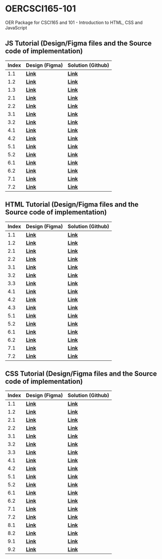 # OERCSCI165-101
OER Package for CSCI165 and 101 - Introduction to HTML, CSS and JavaScript




## JS Tutorial (Design/Figma files and the Source code of implementation)

| Index | Design (Figma)                     | Solution (Github)                                                                   |
| ----- | ---------------------------------- | ----------------------------------------------------------------------------------- |
| 1.1   | **[Link](https://bit.ly/3WWXuMY)** | **[Link](https://github.com/adavoodiAtColumbiaCollege/OERCSCI165-101/tree/main/40%20Q%20and%20A/JS-Tutorial/session1/ex1)** |
| 1.2   | **[Link](https://bit.ly/3qzbReo)** | **[Link](https://github.com/adavoodiAtColumbiaCollege/OERCSCI165-101/tree/main/40%20Q%20and%20A/JS-Tutorial/session1/ex2)** |
| 1.3   | **[Link](https://bit.ly/3qzRuxM)** | **[Link](https://github.com/adavoodiAtColumbiaCollege/OERCSCI165-101/tree/main/40%20Q%20and%20A/JS-Tutorial/session1/ex3)** |
| 2.1   | **[Link](https://bit.ly/3Xe95HX)** | **[Link](https://github.com/adavoodiAtColumbiaCollege/OERCSCI165-101/tree/main/40%20Q%20and%20A/JS-Tutorial/session2/ex1)** |
| 2.2   | **[Link](https://bit.ly/42z3LQm)** | **[Link](https://github.com/adavoodiAtColumbiaCollege/OERCSCI165-101/tree/main/40%20Q%20and%20A/JS-Tutorial/session2/ex2)** |
| 3.1   | **[Link](https://bit.ly/3qBQNnH)** | **[Link](https://github.com/adavoodiAtColumbiaCollege/OERCSCI165-101/tree/main/40%20Q%20and%20A/JS-Tutorial/session3/ex1)** |
| 3.2   | **[Link](https://bit.ly/3P2Y4a4)** | **[Link](https://github.com/adavoodiAtColumbiaCollege/OERCSCI165-101/tree/main/40%20Q%20and%20A/JS-Tutorial/session3/ex2)** |
| 4.1   | **[Link](https://bit.ly/3CoiAKV)** | **[Link](https://github.com/adavoodiAtColumbiaCollege/OERCSCI165-101/tree/main/40%20Q%20and%20A/JS-Tutorial/session4/ex1)** |
| 4.2   | **[Link](https://figma.com)**      | **[Link](https://github.com/adavoodiAtColumbiaCollege/OERCSCI165-101/tree/main/40%20Q%20and%20A/JS-Tutorial/session4/ex2)** |
| 5.1   | **[Link](https://bit.ly/3Cl2W2N)** | **[Link](https://github.com/adavoodiAtColumbiaCollege/OERCSCI165-101/tree/main/40%20Q%20and%20A/JS-Tutorial/session5/ex1)** |
| 5.2   | **[Link](https://bit.ly/42z1k0f)** | **[Link](https://github.com/adavoodiAtColumbiaCollege/OERCSCI165-101/tree/main/40%20Q%20and%20A/JS-Tutorial/session5/ex2)** |
| 6.1   | **[Link](https://bit.ly/3WWaR07)** | **[Link](https://github.com/adavoodiAtColumbiaCollege/OERCSCI165-101/tree/main/40%20Q%20and%20A/JS-Tutorial/session6/ex1)** |
| 6.2   | **[Link](https://bit.ly/42rIBDG)** | **[Link](https://github.com/adavoodiAtColumbiaCollege/OERCSCI165-101/tree/main/40%20Q%20and%20A/JS-Tutorial/session6/ex2)** |
| 7.1   | **[Link](https://bit.ly/3XbR7pi)** | **[Link](https://github.com/adavoodiAtColumbiaCollege/OERCSCI165-101/tree/main/40%20Q%20and%20A/JS-Tutorial/session7/ex1)** |
| 7.2   | **[Link](https://bit.ly/3NeTLpA)** | **[Link](https://github.com/adavoodiAtColumbiaCollege/OERCSCI165-101/tree/main/40%20Q%20and%20A/JS-Tutorial/session7/ex2)** |



## HTML Tutorial (Design/Figma files and the Source code of implementation)

| Index | Design (Figma)                     | Solution (Github)                                                                     |
| ----- | ---------------------------------- | ------------------------------------------------------------------------------------- |
| 1.1   | **[Link](https://bit.ly/3fTrFDt)** | **[Link](https://github.com/adavoodiAtColumbiaCollege/OERCSCI165-101/tree/main/40%20Q%20and%20A/HTML-Tutorial/session1/ex1)** |
| 1.2   | **[Link](https://bit.ly/3T2NQ8z)** | **[Link](https://github.com/adavoodiAtColumbiaCollege/OERCSCI165-101/tree/main/40%20Q%20and%20A/HTML-Tutorial/session1/ex2)** |
| 2.1   | **[Link](https://bit.ly/3Erp11O)** | **[Link](https://github.com/adavoodiAtColumbiaCollege/OERCSCI165-101/tree/main/40%20Q%20and%20A/HTML-Tutorial/session2/ex1)** |
| 2.2   | **[Link](https://bit.ly/3fSRFyE)** | **[Link](https://github.com/adavoodiAtColumbiaCollege/OERCSCI165-101/tree/main/40%20Q%20and%20A/HTML-Tutorial/session2/ex2)** |
| 3.1   | **[Link](https://bit.ly/3VcpHhv)** | **[Link](https://github.com/adavoodiAtColumbiaCollege/OERCSCI165-101/tree/main/40%20Q%20and%20A/HTML-Tutorial/session3/ex1)** |
| 3.2   | **[Link](https://bit.ly/3edPaXt)** | **[Link](https://github.com/adavoodiAtColumbiaCollege/OERCSCI165-101/tree/main/40%20Q%20and%20A/HTML-Tutorial/session3/ex2)** |
| 3.3   | **[Link](https://bit.ly/3yNfHC7)** | **[Link](https://github.com/adavoodiAtColumbiaCollege/OERCSCI165-101/tree/main/40%20Q%20and%20A/HTML-Tutorial/session3/ex3)** |
| 4.1   | **[Link](https://bit.ly/3T7tieW)** | **[Link](https://github.com/adavoodiAtColumbiaCollege/OERCSCI165-101/tree/main/40%20Q%20and%20A/HTML-Tutorial/session4/ex1)** |
| 4.2   | **[Link](https://bit.ly/3SHGXts)** | **[Link](https://github.com/adavoodiAtColumbiaCollege/OERCSCI165-101/tree/main/40%20Q%20and%20A/HTML-Tutorial/session4/ex2)** |
| 4.3   | **[Link](https://bit.ly/3VcpNpn)** | **[Link](https://github.com/adavoodiAtColumbiaCollege/OERCSCI165-101/tree/main/40%20Q%20and%20A/HTML-Tutorial/session4/ex3)** |
| 5.1   | **[Link](https://bit.ly/3V9a9LA)** | **[Link](https://github.com/adavoodiAtColumbiaCollege/OERCSCI165-101/tree/main/40%20Q%20and%20A/HTML-Tutorial/session5/ex1)** |
| 5.2   | **[Link](https://bit.ly/3Vbku9R)** | **[Link](https://github.com/adavoodiAtColumbiaCollege/OERCSCI165-101/tree/main/40%20Q%20and%20A/HTML-Tutorial/session5/ex2)** |
| 6.1   | **[Link](https://bit.ly/3VcNCgT)** | **[Link](https://github.com/adavoodiAtColumbiaCollege/OERCSCI165-101/tree/main/40%20Q%20and%20A/HTML-Tutorial/session6/ex1)** |
| 6.2   | **[Link](https://bit.ly/3MhpUfh)** | **[Link](https://github.com/adavoodiAtColumbiaCollege/OERCSCI165-101/tree/main/40%20Q%20and%20A/HTML-Tutorial/session6/ex2)** |
| 7.1   | **[Link](https://bit.ly/3fRd4Zl)** | **[Link](https://github.com/adavoodiAtColumbiaCollege/OERCSCI165-101/tree/main/40%20Q%20and%20A/HTML-Tutorial/session7/ex1)** |
| 7.2   | **[Link](https://bit.ly/3MhngXd)** | **[Link](https://github.com/adavoodiAtColumbiaCollege/OERCSCI165-101/tree/main/40%20Q%20and%20A/HTML-Tutorial/session7/ex2)** |


## CSS Tutorial (Design/Figma files and the Source code of implementation)

| Index | Design (Figma)                     | Solution (Github)                                                                    |
| ----- | ---------------------------------- | ------------------------------------------------------------------------------------ |
| 1.1   | **[Link](https://bit.ly/3CgRW6F)** | **[Link](https://github.com/Mostafa-Davoodi/CSS-Tutorial/tree/master/session1/ex1)** |
| 1.2   | **[Link](https://bit.ly/43n43L7)** | **[Link](https://github.com/Mostafa-Davoodi/CSS-Tutorial/tree/master/session1/ex2)** |
| 2.1   | **[Link](https://bit.ly/45L7kWq)** | **[Link](https://github.com/Mostafa-Davoodi/CSS-Tutorial/tree/master/session2/ex1)** |
| 2.2   | **[Link](https://bit.ly/45L7kWq)** | **[Link](https://github.com/Mostafa-Davoodi/CSS-Tutorial/tree/master/session2/ex2)** |
| 3.1   | **[Link](https://bit.ly/3oMpB4T)** | **[Link](https://github.com/Mostafa-Davoodi/CSS-Tutorial/tree/master/session3/ex1)** |
| 3.2   | **[Link](https://bit.ly/43qiuOA)** | **[Link](https://github.com/Mostafa-Davoodi/CSS-Tutorial/tree/master/session3/ex2)** |
| 3.3   | **[Link](https://bit.ly/3Cc9q3R)** | **[Link](https://github.com/Mostafa-Davoodi/CSS-Tutorial/tree/master/session3/ex3)** |
| 4.1   | **[Link](https://bit.ly/43GUA1d)** | **[Link](https://github.com/Mostafa-Davoodi/CSS-Tutorial/tree/master/session4/ex1)** |
| 4.2   | **[Link](https://bit.ly/3MRdnjE)** | **[Link](https://github.com/Mostafa-Davoodi/CSS-Tutorial/tree/master/session4/ex2)** |
| 5.1   | **[Link](https://bit.ly/43FQDd6)** | **[Link](https://github.com/Mostafa-Davoodi/CSS-Tutorial/tree/master/session5/ex1)** |
| 5.2   | **[Link](https://bit.ly/43BquMI)** | **[Link](https://github.com/Mostafa-Davoodi/CSS-Tutorial/tree/master/session5/ex2)** |
| 6.1   | **[Link](https://bit.ly/43mRAqR)** | **[Link](https://github.com/Mostafa-Davoodi/CSS-Tutorial/tree/master/session6/ex1)** |
| 6.2   | **[Link](https://bit.ly/42onceG)** | **[Link](https://github.com/Mostafa-Davoodi/CSS-Tutorial/tree/master/session6/ex2)** |
| 7.1   | **[Link](https://bit.ly/3WNLhu9)** | **[Link](https://github.com/Mostafa-Davoodi/CSS-Tutorial/tree/master/session7/ex1)** |
| 7.2   | **[Link](https://bit.ly/43n4qoZ)** | **[Link](https://github.com/Mostafa-Davoodi/CSS-Tutorial/tree/master/session7/ex2)** |
| 8.1   | **[Link](https://bit.ly/45KoW4B)** | **[Link](https://github.com/Mostafa-Davoodi/CSS-Tutorial/tree/master/session8/ex1)** |
| 8.2   | **[Link](https://bit.ly/3quN77f)** | **[Link](https://github.com/Mostafa-Davoodi/CSS-Tutorial/tree/master/session8/ex2)** |
| 9.1   | **[Link](https://bit.ly/3WT0t9f)** | **[Link](https://github.com/Mostafa-Davoodi/CSS-Tutorial/tree/master/session9/ex1)** |
| 9.2   | **[Link](https://bit.ly/42qCOhu)** | **[Link](https://github.com/Mostafa-Davoodi/CSS-Tutorial/tree/master/session9/ex2)** |





